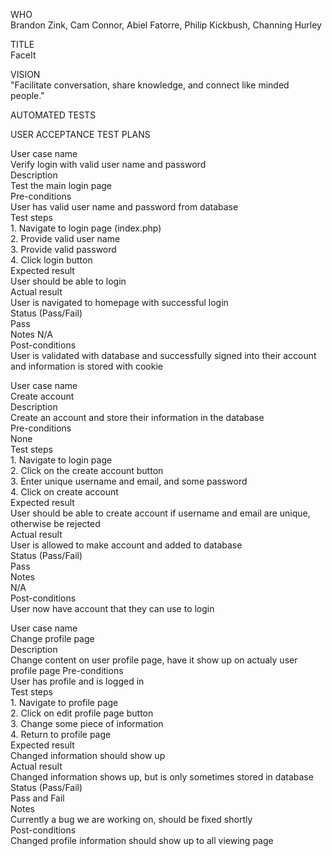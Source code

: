 WHO  
Brandon Zink, Cam Connor, Abiel Fatorre, Philip Kickbush, Channing Hurley  
  
TITLE  
FaceIt  
  
VISION  
"Facilitate conversation, share knowledge, and connect like minded people."  
  
AUTOMATED TESTS



USER ACCEPTANCE TEST PLANS  
  
User case name  
    Verify login with valid user name and password  
Description  
    Test the main login page  
Pre-conditions  
    User has valid user name and password from database  
Test steps  
    1. Navigate to login page (index.php)  
    2. Provide valid user name  
    3. Provide valid password  
    4. Click login button  
Expected result  
    User should be able to login  
Actual result  
    User is navigated to homepage with successful login  
Status (Pass/Fail)  
    Pass  
Notes
    N/A  
Post-conditions  
    User is validated with database and successfully signed into their account and information is stored with cookie  
     
      
      
      
User case name  
    Create account  
Description  
    Create an account and store their information in the database  
Pre-conditions  
    None  
Test steps  
    1. Navigate to login page  
    2. Click on the create account button  
    3. Enter unique username and email, and some password  
    4. Click on create account  
Expected result  
    User should be able to create account if username and email are unique, otherwise be rejected  
Actual result  
    User is allowed to make account and added to database  
Status (Pass/Fail)  
    Pass  
Notes  
    N/A  
Post-conditions  
    User now have account that they can use to login  
      
      
      
      
User case name  
   Change profile page  
Description  
    Change content on user profile page, have it show up on actualy user profile page 
Pre-conditions  
    User has profile and is logged in  
Test steps  
    1. Navigate to profile page  
    2. Click on edit profile page button  
    3. Change some piece of information   
    4. Return to profile page  
Expected result  
    Changed information should show up  
Actual result  
    Changed information shows up, but is only sometimes stored in database 
Status (Pass/Fail)  
    Pass and Fail  
Notes  
    Currently a bug we are working on, should be fixed shortly  
Post-conditions  
    Changed profile information should show up to all viewing page  
